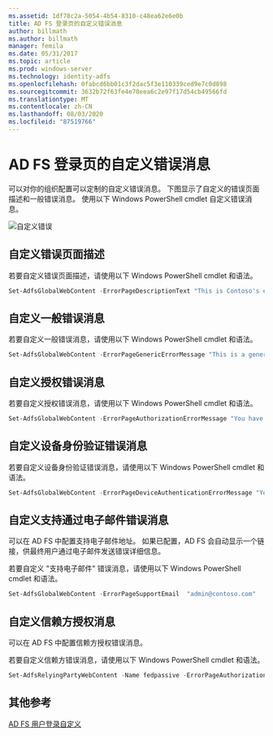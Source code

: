 ```yaml
---
ms.assetid: 1df78c2a-5054-4b54-8310-c48ea62e6e0b
title: AD FS 登录页的自定义错误消息
author: billmath
ms.author: billmath
manager: femila
ms.date: 05/31/2017
ms.topic: article
ms.prod: windows-server
ms.technology: identity-adfs
ms.openlocfilehash: 0fabcd6bb01c3f2dac5f3e110339ced9e7c0d898
ms.sourcegitcommit: 3632b72f63fe4e70eea6c2e97f17d54cb49566fd
ms.translationtype: MT
ms.contentlocale: zh-CN
ms.lasthandoff: 08/03/2020
ms.locfileid: "87519766"
---
```

# <a name="custom-error-messages-for-ad-fs-sign-in-page"></a>AD FS 登录页的自定义错误消息

可以对你的组织配置可以定制的自定义错误消息。 下图显示了自定义的错误页面描述和一般错误消息。 使用以下 Windows PowerShell cmdlet 自定义错误消息。

![自定义错误](media/AD-FS-user-sign-in-customization/ADFS_Blue_Custom3.png)

## <a name="customize-the-error-page-description"></a>自定义错误页面描述

若要自定义错误页面描述，请使用以下 Windows PowerShell cmdlet 和语法。

```powershell
Set-AdfsGlobalWebContent -ErrorPageDescriptionText "This is Contoso's error page description"
```

## <a name="customize-a-generic-error-message"></a>自定义一般错误消息
若要自定义一般错误消息，请使用以下 Windows PowerShell cmdlet 和语法。

```powershell
Set-AdfsGlobalWebContent -ErrorPageGenericErrorMessage "This is a generic error message.  Contact Contoso IT for assistance."
```

## <a name="customize-an-authorization-error-message"></a>自定义授权错误消息
若要自定义授权错误消息，请使用以下 Windows PowerShell cmdlet 和语法。

```powershell
Set-AdfsGlobalWebContent -ErrorPageAuthorizationErrorMessage "You have received an Authorization error.  Contact Contoso IT for assistance."
```

## <a name="customize-a-device-authentication-error-message"></a>自定义设备身份验证错误消息
若要自定义设备身份验证错误消息，请使用以下 Windows PowerShell cmdlet 和语法。

```powershell
Set-AdfsGlobalWebContent -ErrorPageDeviceAuthenticationErrorMessage "Your device is not authorized.  Contact Contoso IT for assistance."
```

## <a name="customize-a-support-email-error-message"></a>自定义支持通过电子邮件错误消息
可以在 AD FS 中配置支持电子邮件地址。 如果已配置，AD FS 会自动显示一个链接，供最终用户通过电子邮件发送错误详细信息。

若要自定义 "支持电子邮件" 错误消息，请使用以下 Windows PowerShell cmdlet 和语法。

```powershell
Set-AdfsGlobalWebContent -ErrorPageSupportEmail  "admin@contoso.com"
```

## <a name="customize-a-relying-party-authorization-message"></a>自定义信赖方授权消息
可以在 AD FS 中配置信赖方授权错误消息。

若要自定义信赖方错误消息，请使用以下 Windows PowerShell cmdlet 和语法。

```powershell
Set-AdfsRelyingPartyWebContent -Name fedpassive -ErrorPageAuthorizationErrorMessage "<p> You need to be a member of Security Auditors to access this site. Click <A href='http://accessrequest/'>here</A> for more information.</p>"
```

## <a name="additional-references"></a>其他参考

[AD FS 用户登录自定义](AD-FS-user-sign-in-customization.md)
